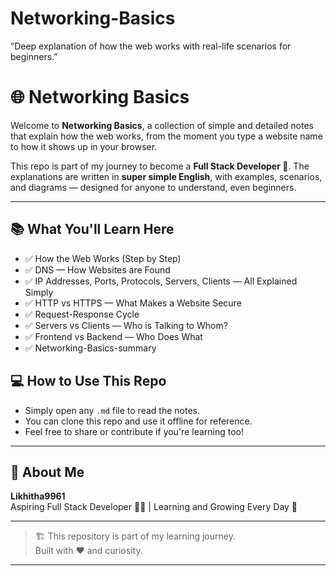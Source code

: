 # Networking-Basics

“Deep explanation of how the web works with real-life scenarios for beginners.”

# 🌐 Networking Basics

Welcome to **Networking Basics**, a collection of simple and detailed notes that explain how the web works, from the moment you type a website name to how it shows up in your browser.

This repo is part of my journey to become a **Full Stack Developer 🚀**. The explanations are written in **super simple English**, with examples, scenarios, and diagrams — designed for anyone to understand, even beginners.

---

## 📚 What You'll Learn Here

- ✅ How the Web Works (Step by Step)
- ✅ DNS — How Websites are Found
- ✅ IP Addresses, Ports, Protocols, Servers, Clients — All Explained Simply
- ✅ HTTP vs HTTPS — What Makes a Website Secure
- ✅ Request-Response Cycle
- ✅ Servers vs Clients — Who is Talking to Whom?
- ✅ Frontend vs Backend — Who Does What
- ✅ Networking-Basics-summary






## 💻 How to Use This Repo

- Simply open any `.md` file to read the notes.
- You can clone this repo and use it offline for reference.
- Feel free to share or contribute if you're learning too!

---

## 🚀 About Me

**Likhitha9961**  
Aspiring Full Stack Developer 👩‍💻 | Learning and Growing Every Day 🚀

---

> 🏗️ This repository is part of my learning journey.  
> Built with ❤️ and curiosity.

---
